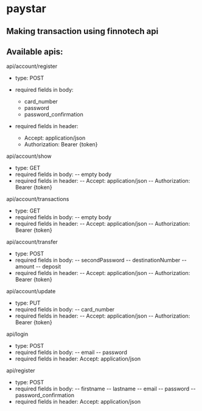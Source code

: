 # paystar

## Making transaction using finnotech api

## Available apis:

api/account/register
- type: POST

- required fields in body:
    * card_number
    * password
    * password_confirmation

- required fields in header:
    * Accept: application/json
    * Authorization: Bearer {token}


api/account/show
* type: GET
* required fields in body:
-- empty body
* required fields in header:
-- Accept: application/json
-- Authorization: Bearer {token}


api/account/transactions
* type: GET
* required fields in body:
-- empty body
* required fields in header:
-- Accept: application/json
-- Authorization: Bearer {token}


api/account/transfer
* type: POST
* required fields in body:
-- secondPassword
-- destinationNumber
-- amount
-- deposit
* required fields in header:
-- Accept: application/json
-- Authorization: Bearer {token}

api/account/update
* type: PUT
* required fields in body:
-- card_number
* required fields in header:
-- Accept: application/json
-- Authorization: Bearer {token}


api/login
* type: POST
* required fields in body:
-- email
-- password
* required fields in header:
Accept: application/json


api/register
* type: POST
* required fields in body:
-- firstname
-- lastname
-- email
-- password
-- password_confirmation
* required fields in header:
Accept: application/json

